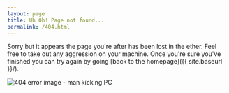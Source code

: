 ```yaml
---
layout: page
title: Uh Oh! Page not found...
permalink: /404.html
---
```


Sorry but it appears the page you\'re after has been lost in the ether.
Feel free to take out any aggression on your machine. Once you\'re sure you\'ve finished you can try again by going [back to the homepage]({{ site.baseurl }}/).

<img class="not-found" src="{{ site.baseurl }}/images/404.svg" alt="404 error image - man kicking PC"/>